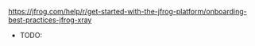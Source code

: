 https://jfrog.com/help/r/get-started-with-the-jfrog-platform/onboarding-best-practices-jfrog-xray


* TODO: